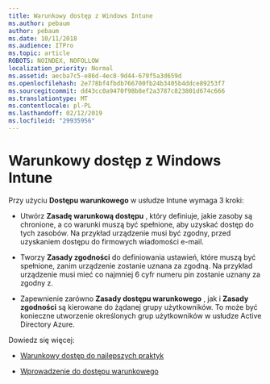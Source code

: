 ```yaml
---
title: Warunkowy dostęp z Windows Intune
ms.author: pebaum
author: pebaum
ms.date: 10/11/2018
ms.audience: ITPro
ms.topic: article
ROBOTS: NOINDEX, NOFOLLOW
localization_priority: Normal
ms.assetid: aecba7c5-e86d-4ec8-9d44-679f5a3d659d
ms.openlocfilehash: 2e778bf4fbdb766700fb24b3405b4ddce89253f7
ms.sourcegitcommit: dd43cc0a9470f98b8ef2a3787c823801d674c666
ms.translationtype: MT
ms.contentlocale: pl-PL
ms.lasthandoff: 02/12/2019
ms.locfileid: "29935956"
---
```

# <a name="conditional-access-with-intune"></a>Warunkowy dostęp z Windows Intune

Przy użyciu **Dostępu warunkowego** w usłudze Intune wymaga 3 kroki: 
  
- Utwórz **Zasadę warunkową dostępu** , który definiuje, jakie zasoby są chronione, a co warunki muszą być spełnione, aby uzyskać dostęp do tych zasobów. Na przykład urządzenie musi być zgodny, przed uzyskaniem dostępu do firmowych wiadomości e-mail. 
    
- Tworzy **Zasady zgodności** do definiowania ustawień, które muszą być spełnione, zanim urządzenie zostanie uznana za zgodną. Na przykład urządzenie musi mieć co najmniej 6 cyfr numeru pin zostanie uznany za zgodny z. 
    
- Zapewnienie zarówno **Zasady dostępu warunkowego** , jak i **Zasady zgodności** są kierowane do żądanej grupy użytkowników. To może być konieczne utworzenie określonych grup użytkowników w usłudze Active Directory Azure. 
    
Dowiedz się więcej:
  
- [Warunkowy dostęp do najlepszych praktyk](https://docs.microsoft.com/azure/active-directory/conditional-access/best-practices)
    
- [Wprowadzenie do dostępu warunkowego](https://docs.microsoft.com/azure/active-directory/active-directory-conditional-access-azure-portal-get-started)
    


